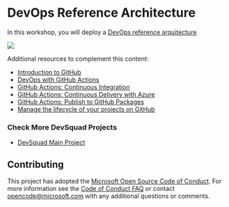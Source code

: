 # DevOps Reference Architecture 

In this workshop, you will deploy a [DevOps reference arquitecture](https://docs.microsoft.com/en-us/azure/architecture/solution-ideas/articles/devsecops-in-github)

![](https://docs.microsoft.com/en-us/azure/architecture/solution-ideas/media/devsecops-in-github-data-flow.png)

Additional resources to complement this content:

- [Introduction to GitHub](https://lab.github.com/githubtraining/introduction-to-github)
- [DevOps with GitHub Actions](https://lab.github.com/githubtraining/devops-with-github-actions)
- [GitHub Actions: Continuous Integration](https://lab.github.com/githubtraining/github-actions:-continuous-integration)
- [GitHub Actions: Continuous Delivery with Azure](https://lab.github.com/githubtraining/github-actions:-continuous-delivery-with-azure)
- [GitHub Actions: Publish to GitHub Packages](https://lab.github.com/githubtraining/github-actions:-publish-to-github-packages)
- [Manage the lifecycle of your projects on GitHub](https://docs.microsoft.com/en-us/learn/paths/github-administration-products/)

### Check More DevSquad Projects
* [DevSquad Main Project](https://github.com/microsoft/fast-prototyping)

## Contributing

This project has adopted the [Microsoft Open Source Code of Conduct](https://opensource.microsoft.com/codeofconduct/). For more information see the [Code of Conduct FAQ](https://opensource.microsoft.com/codeofconduct/faq/) or contact [opencode@microsoft.com](mailto:opencode@microsoft.com) with any additional questions or comments.
  

